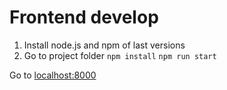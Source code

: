 # Frontend develop

1. Install node.js and npm of last versions
1. Go to project folder
`npm install`
`npm run start`

Go to [localhost:8000](http://localhost:8000)

